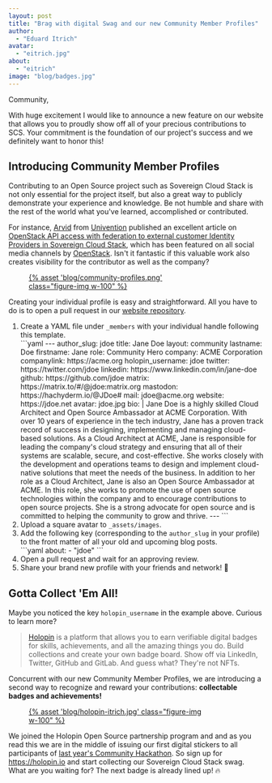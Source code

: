```yaml
---
layout: post
title: "Brag with digital Swag and our new Community Member Profiles"
author:
  - "Eduard Itrich"
avatar:
  - "eitrich.jpg"
about:
  - "eitrich"
image: "blog/badges.jpg"
---
```


Community,

With huge excitement I would like to announce a new feature on our website that allows you to proudly show off all of your precious contributions to SCS. Your commitment is the foundation of our project's success and we definitely want to honor this!

## Introducing Community Member Profiles

Contributing to an Open Source project such as Sovereign Cloud Stack is not only essential for the project itself, but also a great way to publicly demonstrate your experience and knowledge. Be not humble and share with the rest of the world what you've learned, accomplished or contributed.

For instance, [Arvid](https://scs.community/members/arequate) from [Univention](https://univention.com) published an excellent article on [OpenStack API access with federation to external customer Identity Providers in Sovereign Cloud Stack](https://scs.community/2023/01/05/sig-iam-openstack-cli-with-federation/), which has been featured on all social media channels by [OpenStack](https://www.openstack.org/). Isn't it fantastic if this valuable work also creates visibility for the contributor as well as the company?

<figure class="figure mx-auto d-block" style="width:70%">
  <a href="{% asset "blog/community-profiles.png" @path %}">
    {% asset 'blog/community-profiles.png' class="figure-img w-100" %}
  </a>
</figure>

Creating your individual profile is easy and straightforward. All you have to do is to open a pull request in our [website repository](https://github.com/SovereignCloudStack/website).

<ol>
<li>Create a YAML file under <code>_members</code> with your individual handle following this template.
<div markdown=1>
```yaml
---
author_slug: jdoe
title: Jane Doe
layout: community
lastname: Doe
firstname: Jane
role: Community Hero
company: ACME Corporation
companylink: https://acme.org
holopin_username: jdoe
twitter: https://twitter.com/jdoe
linkedin: https://www.linkedin.com/in/jane-doe
github: https://github.com/jdoe
matrix: https://matrix.to/#/@jdoe:matrix.org
mastodon: https://hachyderm.io/@JDoe#
mail: jdoe@acme.org
website: https://jdoe.net
avatar: jdoe.jpg
bio: |
    Jane Doe is a highly skilled Cloud Architect and Open Source Ambassador at ACME Corporation. With over 10 years of experience in the tech industry, Jane has a proven track record of success in designing, implementing and managing cloud-based solutions. As a Cloud Architect at ACME, Jane is responsible for leading the company's cloud strategy and ensuring that all of their systems are scalable, secure, and cost-effective. She works closely with the development and operations teams to design and implement cloud-native solutions that meet the needs of the business. In addition to her role as a Cloud Architect, Jane is also an Open Source Ambassador at ACME. In this role, she works to promote the use of open source technologies within the company and to encourage contributions to open source projects. She is a strong advocate for open source and is committed to helping the community to grow and thrive.
---
```
</div>
</li>
<li>Upload a square avatar to <code>_assets/images</code>.</li>
<li>Add the following key (corresponding to the <code>author_slug</code> in your profile) to the front matter of all your old and upcoming blog posts.
<div markdown=1>
```yaml
about:
  - "jdoe"
```
</div>
</li>
<li>Open a pull request and wait for an approving review.</li>
<li>Share your brand new profile with your friends and network! 🎉</li>
</ol>

## Gotta Collect 'Em All!

Maybe you noticed the key `holopin_username` in the example above. Curious to learn more?

> [Holopin](https://www.holopin.io/) is a platform that allows you to earn verifiable digital badges for skills, achievements, and all the amazing things you do. Build collections and create your own badge board. Show off via LinkedIn, Twitter, GitHub and GitLab.
> And guess what? They're not NFTs.

Concurrent with our new Community Member Profiles, we are introducing a second way to recognize and reward your contributions: **collectable badges and achievements!**

<figure class="figure mx-auto d-block" style="width:70%">
  <a href="{% asset "blog/holopin-itrich.jpg" @path %}">
    {% asset 'blog/holopin-itrich.jpg' class="figure-img w-100" %}
  </a>
</figure>

We joined the Holopin Open Source partnership program and and as you read this we are in the middle of issuing our first digital stickers to all participants of [last year's Community Hackathon](https://scs.community/2022/11/25/hackathon-wrapup/). So sign up for <https://holopin.io> and start collecting our Sovereign Cloud Stack swag. What are you waiting for? The next badge is already lined up! 🔥